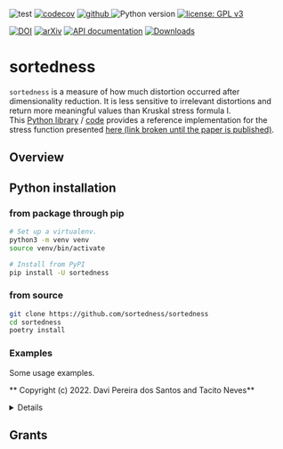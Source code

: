 ![test](https://github.com/sortedness/sortedness/workflows/test/badge.svg)
[![codecov](https://codecov.io/gh/sortedness/sortedness/branch/main/graph/badge.svg)](https://codecov.io/gh/sortedness/sortedness)
<a href="https://pypi.org/project/sortedness">
<img src="https://img.shields.io/github/v/release/sortedness/sortedness?display_name=tag&sort=semver&color=blue" alt="github">
</a>
![Python version](https://img.shields.io/badge/python-3.8%20%7C%203.9-blue.svg)
[![license: GPL v3](https://img.shields.io/badge/License-GPLv3-blue.svg)](https://www.gnu.org/licenses/gpl-3.0)

[![DOI](https://zenodo.org/badge/DOI/10.5281/zenodo.5501845.svg)](https://doi.org/10.5281/zenodo.5501845)
[![arXiv](https://img.shields.io/badge/arXiv-2109.06028-b31b1b.svg?style=flat-square)](https://arxiv.org/abs/2109.06028)
[![API documentation](https://img.shields.io/badge/doc-API%20%28auto%29-a0a0a0.svg)](https://sortedness.github.io/sortedness)
[![Downloads](https://static.pepy.tech/badge/sortedness)](https://pepy.tech/project/sortedness)

# sortedness
 


`sortedness` is a measure of how much distortion occurred after dimensionality reduction.
It is less sensitive to irrelevant distortions and return more meaningful values than Kruskal stress formula I.
<br>This [Python library](https://pypi.org/project/sortedness) / [code](https://github.com/sortedness/sortedness) provides a reference implementation for the stress function presented [here (link broken until the paper is published)](https://arxiv.org/abs/2109.06028.9999).

## Overview

## Python installation
### from package through pip
```bash
# Set up a virtualenv. 
python3 -m venv venv
source venv/bin/activate

# Install from PyPI
pip install -U sortedness
```

### from source
```bash
git clone https://github.com/sortedness/sortedness
cd sortedness
poetry install
```

### Examples
Some usage examples.

** Copyright (c) 2022. Davi Pereira dos Santos and Tacito Neves**
<details>
<p>

```python3
#  This file is part of the sortedness project.
#  Please respect the license - more about this in the section (*) below.
#
#  sortedness is free software: you can redistribute it and/or modify
#  it under the terms of the GNU General Public License as published by
#  the Free Software Foundation, either version 3 of the License, or
#  (at your option) any later version.
#
#  sortedness is distributed in the hope that it will be useful,
#  but WITHOUT ANY WARRANTY; without even the implied warranty of
#  MERCHANTABILITY or FITNESS FOR A PARTICULAR PURPOSE.  See the
#  GNU General Public License for more details.
#
#  You should have received a copy of the GNU General Public License
#  along with sortedness.  If not, see <http://www.gnu.org/licenses/>.
#
#  (*) Removing authorship by any means, e.g. by distribution of derived
#  works or verbatim, obfuscated, compiled or rewritten versions of any
#  part of this work is illegal and it is unethical regarding the effort and
#  time spent here.
#

# Just a placeholder for futures examples:
from numpy import eye
from numpy.linalg import norm
from numpy.random import randint, shuffle
from sympy.utilities.iterables import multiset_permutations

from sortedness.rank import rdist_by_index_lw

old = 0
for l in range(1, 10):
    lst = list(range(l))
    d = 0
    c = 0
    for p in multiset_permutations(lst):
        d += rdist_by_index_lw(p, normalized=False)
        c += 1
    d /= c
    print(l, "\t", d, "\t", d - old)
    old = d
"""
normalized:
    ~0.67                                   convergent?
otherwise:
    1.1, 1.8, 2.5, 3.3, 4.1, 4.9, 5.7, ...  divergent
"""

"""
1 	 0.0 	 0.0
2 	 0.5 	 0.5
3 	 1.1111111111333334 	 0.6111111111333334
4 	 1.7916666666833334 	 0.68055555555
5 	 2.5200000000099996 	 0.7283333333266662
6 	 3.2833333333449786 	 0.763333333334979
7 	 4.07346938774276 	 0.7901360543977813
8 	 4.884821428570203 	 0.811352040827443
9 	 5.713403880078337 	 0.8285824515081339
"""
```


</p>
</details>



## Grants

